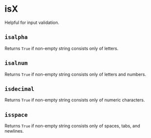 # isX

Helpful for input validation.

## `isalpha`

Returns `True` if non-empty string consists only of letters.

## `isalnum`

Returns `True` if non-empty string consists only of letters and numbers.

## `isdecimal`

Returns `True` if non-empty string consists only of numeric characters.

## `isspace`

Returns `True` if non-empty string consists only of spaces, tabs, and newlines.
